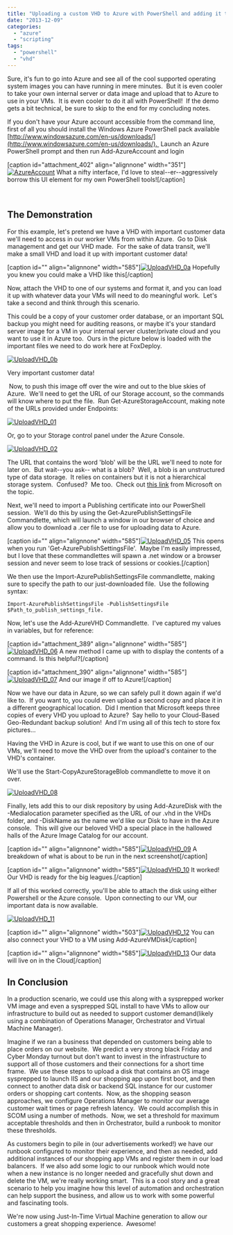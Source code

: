 ```yaml
---
title: "Uploading a custom VHD to Azure with PowerShell and adding it to your VMs"
date: "2013-12-09"
categories: 
  - "azure"
  - "scripting"
tags: 
  - "powershell"
  - "vhd"
---
```


Sure, it's fun to go into Azure and see all of the cool supported operating system images you can have running in mere minutes.  But it is even cooler to take your own internal server or data image and upload that to Azure to use in your VMs.  It is even cooler to do it all with PowerShell!  If the demo gets a bit technical, be sure to skip to the end for my concluding notes.

If you don't have your Azure account accessible from the command line, first of all you should install the Windows Azure PowerShell pack available [http://www.windowsazure.com/en-us/downloads/](http://www.windowsazure.com/en-us/downloads/).  Launch an Azure PowerShell prompt and then run Add-AzureAccount and login

\[caption id="attachment\_402" align="alignnone" width="351"\][![AzureAccount](images/azureaccount.png)](http://foxdeploy.files.wordpress.com/2013/12/azureaccount.png) What a nifty interface, I'd love to steal--er--aggressively borrow this UI element for my own PowerShell tools!\[/caption\]

 

## The Demonstration

For this example, let's pretend we have a VHD with important customer data we'll need to access in our worker VMs from within Azure.  Go to Disk management and get our VHD made.  For the sake of data transit, we'll make a small VHD and load it up with important customer data!

\[caption id="" align="alignnone" width="585"\][![UploadVHD_0a](http://foxdeploy.files.wordpress.com/2013/12/uploadvhd_0a.png?w=585)](http://foxdeploy.files.wordpress.com/2013/12/uploadvhd_0a.png) Hopefully you knew you could make a VHD like this\[/caption\]

Now, attach the VHD to one of our systems and format it, and you can load it up with whatever data your VMs will need to do meaningful work.  Let's take a second and think through this scenario.

This could be a copy of your customer order database, or an important SQL backup you might need for auditing reasons, or maybe it's your standard server image for a VM in your internal server cluster/private cloud and you want to use it in Azure too.  Ours in the picture below is loaded with the important files we need to do work here at FoxDeploy.

[![UploadVHD_0b](http://foxdeploy.files.wordpress.com/2013/12/uploadvhd_0b.png?w=585)](http://foxdeploy.files.wordpress.com/2013/12/uploadvhd_0b.png)

Very important customer data!

 Now, to push this image off over the wire and out to the blue skies of Azure.  We'll need to get the URL of our Storage account, so the commands will know where to put the file.  Run Get-AzureStorageAccount, making note of the URLs provided under Endpoints:

[![UploadVHD_01](http://foxdeploy.files.wordpress.com/2013/12/uploadvhd_01.png?w=585)](http://foxdeploy.files.wordpress.com/2013/12/uploadvhd_01.png)

Or, go to your Storage control panel under the Azure Console.

[![UploadVHD_02](http://foxdeploy.files.wordpress.com/2013/12/uploadvhd_02.png?w=585)](http://foxdeploy.files.wordpress.com/2013/12/uploadvhd_02.png)

The URL that contains the word 'blob' will be the URL we'll need to note for later on.  But wait--you ask-- what is a blob?  Well, a blob is an unstructured type of data storage.  It relies on containers but it is not a hierarchical storage system.  Confused?  Me too.  Check out [this link](http://www.windowsazure.com/EN-US/develop/net/how-to-guides/blob-storage/#what-is "What is a blob?") from Microsoft on the topic.

Next, we'll need to import a Publishing certificate into our PowerShell session.  We'll do this by using the Get-AzurePublishSettingsFile Commandlette, which will launch a window in our browser of choice and allow you to download a .cer file to use for uploading data to Azure.

\[caption id="" align="alignnone" width="585"\][![UploadVHD_05](http://foxdeploy.files.wordpress.com/2013/12/uploadvhd_05.png?w=585)](http://foxdeploy.files.wordpress.com/2013/12/uploadvhd_05.png) This opens when you run 'Get-AzurePublishSettingsFile'.  Maybe I'm easily impressed, but I love that these commandlettes will spawn a .net window or a browser session and never seem to lose track of sessions or cookies.\[/caption\]

We then use the Import-AzurePublishSettingsFile commandlette, making sure to specify the path to our just-downloaded file.  Use the following syntax:

`Import-AzurePublishSettingsFile -PublishSettingsFile $Path_to_publish_settings_file.`

Now, let's use the Add-AzureVHD Commandlette.  I've captured my values in variables, but for reference:

\[caption id="attachment\_389" align="alignnone" width="585"\][![UploadVHD_06](images/uploadvhd_06.png)](http://foxdeploy.files.wordpress.com/2013/12/uploadvhd_06.png) A new method I came up with to display the contents of a command. Is this helpful?\[/caption\]

\[caption id="attachment\_390" align="alignnone" width="585"\][![UploadVHD_07](images/uploadvhd_07.png)](http://foxdeploy.files.wordpress.com/2013/12/uploadvhd_07.png) And our image if off to Azure!\[/caption\]

Now we have our data in Azure, so we can safely pull it down again if we'd like to.  If you want to, you could even upload a second copy and place it in a different geographical location.  Did I mention that Microsoft keeps three copies of every VHD you upload to Azure?  Say hello to your Cloud-Based Geo-Redundant backup solution!  And I'm using all of this tech to store fox pictures…

Having the VHD in Azure is cool, but if we want to use this on one of our VMs, we'll need to move the VHD over from the upload's container to the VHD's container.

We'll use the Start-CopyAzureStorageBlob commandlette to move it on over.

[![UploadVHD_08](http://foxdeploy.files.wordpress.com/2013/12/uploadvhd_08.png?w=585)](http://foxdeploy.files.wordpress.com/2013/12/uploadvhd_08.png)

Finally, lets add this to our disk repository by using Add-AzureDisk with the -Medialocation parameter specified as the URL of our .vhd in the VHDs folder, and -DiskName as the name we'd like our Disk to have in the Azure console.  This will give our beloved VHD a special place in the hallowed halls of the Azure Image Catalog for our account.

\[caption id="" align="alignnone" width="585"\][![UploadVHD_09](http://foxdeploy.files.wordpress.com/2013/12/uploadvhd_09.png?w=585)](http://foxdeploy.files.wordpress.com/2013/12/uploadvhd_09.png) A breakdown of what is about to be run in the next screenshot\[/caption\]

\[caption id="" align="alignnone" width="585"\][![UploadVHD_10](http://foxdeploy.files.wordpress.com/2013/12/uploadvhd_10.png?w=585)](http://foxdeploy.files.wordpress.com/2013/12/uploadvhd_10.png) It worked! Our VHD is ready for the big leagues.\[/caption\]

If all of this worked correctly, you'll be able to attach the disk using either Powershell or the Azure console.  Upon connecting to our VM, our important data is now available.

[![UploadVHD_11](http://foxdeploy.files.wordpress.com/2013/12/uploadvhd_11.png?w=199)](http://foxdeploy.files.wordpress.com/2013/12/uploadvhd_11.png)

\[caption id="" align="alignnone" width="503"\][![UploadVHD_12](http://foxdeploy.files.wordpress.com/2013/12/uploadvhd_12.png?w=503)](http://foxdeploy.files.wordpress.com/2013/12/uploadvhd_12.png) You can also connect your VHD to a VM using Add-AzureVMDisk\[/caption\]

\[caption id="" align="alignnone" width="585"\][![UploadVHD_13](http://foxdeploy.files.wordpress.com/2013/12/uploadvhd_13.png?w=585)](http://foxdeploy.files.wordpress.com/2013/12/uploadvhd_13.png) Our data will live on in the Cloud\[/caption\]

## In Conclusion

In a production scenario, we could use this along with a sysprepped worker VM image and even a sysprepped SQL install to have VMs to allow our infrastructure to build out as needed to support customer demand(likely using a combination of Operations Manager, Orchestrator and Virtual Machine Manager).

Imagine if we ran a business that depended on customers being able to place orders on our website.  We predict a very strong black Friday and Cyber Monday turnout but don't want to invest in the infrastructure to support all of those customers and their connections for a short time frame.  We use these steps to upload a disk that contains an OS image sysprepped to launch IIS and our shopping app upon first boot, and then connect to another data disk or backend SQL instance for our customer orders or shopping cart contents.  Now, as the shopping season approaches, we configure Operations Manager to monitor our average customer wait times or page refresh latency.  We could accomplish this in SCOM using a number of methods.  Now, we set a threshold for maximum acceptable thresholds and then in Orchestrator, build a runbook to monitor these thresholds.

As customers begin to pile in (our advertisements worked!) we have our runbook configured to monitor their experience, and then as needed, add additional instances of our shopping app VMs and register them in our load balancers.  If we also add some logic to our runbook which would note when a new instance is no longer needed and gracefully shut down and delete the VM, we're really working smart.  This is a cool story and a great scenario to help you imagine how this level of automation and orchestration can help support the business, and allow us to work with some powerful and fascinating tools.

We're now using Just-In-Time Virtual Machine generation to allow our customers a great shopping experience.  Awesome!
